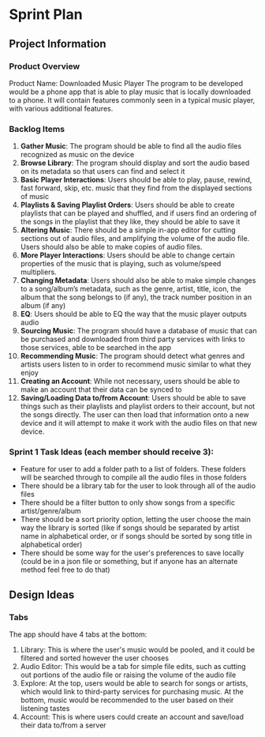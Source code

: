 # Sprint Plan

## Project Information
### Product Overview
Product Name: Downloaded Music Player
The program to be developed would be a phone app that is able to play music that is locally downloaded to a phone. It will contain features commonly seen in a typical music player, with various additional features.
### Backlog Items
1. **Gather Music**: The program should be able to find all the audio files recognized as music on the device
2. **Browse Library**: The program should display and sort the audio based on its metadata so that users can find and select it
3. **Basic Player Interactions**: Users should be able to play, pause, rewind, fast forward, skip, etc. music that they find from the displayed sections of music
4. **Playlists & Saving Playlist Orders**: Users should be able to create playlists that can be played and shuffled, and if users find an ordering of the songs in the playlist that they like, they should be able to save it 
5. **Altering Music**: There should be a simple in-app editor for cutting sections out of audio files, and amplifying the volume of the audio file. Users should also be able to make copies of audio files.
6. **More Player Interactions**: Users should be able to change certain properties of the music that is playing, such as volume/speed multipliers.
7. **Changing Metadata**: Users should also be able to make simple changes to a song/album’s metadata, such as the genre, artist, title, icon, the album that the song belongs to (if any), the track number position in an album (if any)
8. **EQ**: Users should be able to EQ the way that the music player outputs audio
9. **Sourcing Music**: The program should have a database of music that can be purchased and downloaded from third party services with links to those services, able to be searched in the app
10. **Recommending Music**: The program should detect what genres and artists users listen to in order to recommend music similar to what they enjoy
11. **Creating an Account**: While not necessary, users should be able to make an account that their data can be synced to
12. **Saving/Loading Data to/from Account**: Users should be able to save things such as their playlists and playlist orders to their account, but not the songs directly. The user can then load that information onto a new device and it will attempt to make it work with the audio files on that new device.
### Sprint 1 Task Ideas (each member should receive 3):
- Feature for user to add a folder path to a list of folders. These folders will be searched through to compile all the audio files in those folders
- There should be a library tab for the user to look through all of the audio files
- There should be a filter button to only show songs from a specific artist/genre/album
- There should be a sort priority option, letting the user choose the main way the library is sorted (like if songs should be separated by artist name in alphabetical order, or if songs should be sorted by song title in alphabetical order)
- There should be some way for the user's preferences to save locally (could be in a json file or something, but if anyone has an alternate method feel free to do that)

## Design Ideas
### Tabs
The app should have 4 tabs at the bottom:
1. Library: This is where the user's music would be pooled, and it could be filtered and sorted however the user chooses 
2. Audio Editor: This would be a tab for simple file edits, such as cutting out portions of the audio file or raising the volume of the audio file
3. Explore: At the top, users would be able to search for songs or artists, which would link to third-party services for purchasing music. At the bottom, music would be recommended to the user based on their listening tastes
4. Account: This is where users could create an account and save/load their data to/from a server
